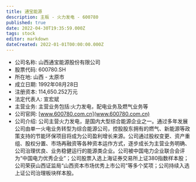 ```yaml
---
title: 通宝能源
description: 主板 - 火力发电 - 600780
published: true
date: 2022-04-30T19:35:59.000Z
tags: stock
editor: markdown
dateCreated: 2022-01-01T00:00:00.000Z
---
```


- 公司名称: 山西通宝能源股份有限公司
- 股票代码: 600780.SH
- 所在地: 山西 - 太原市
- 成立日期: 1992年08月28日
- 注册资本: 114,650.252万元
- 法定代表人: 宣宏斌
- 主营业务: 主营业务包括:火力发电，配电业务及燃气业务等
- 公司官网: [www.600780.com.cn](www.600780.com.cn)
- 公司介绍: 公司主营火力发电，是国内大型综合能源企业之一。通过多年发展公司由单一火电业务转型为综合能源公司，控股股东拥有的燃气、新能源等政策支持的节能环保项目将成为公司盈利增长来源。公司通过股权变更、资产重组、股权分置、市场再融资等各种资本运作方式，逐步成长为主营业务明确、公司治理优良、业务稳健运行的能源类企业。公司被中国电力企业联合会评为“中国电力优秀企业”；公司股票入选上海证券交易所上证380指数样本股；公司荣获山西证监局“山西资本市场优秀上市公司”等多个奖项；公司持续入选上证公司治理板块样本股。


